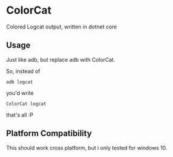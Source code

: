 # ColorCat

Colored Logcat output, written in dotnet core

## Usage

Just like adb, but replace adb with ColorCat.

So, instead of
```
adb logcat
```
you'd write
```
ColorCat logcat
```

that's all :P

## Platform Compatibility
This should work cross platform, but i only tested for windows 10.